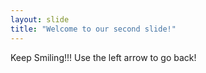 ```yaml
---
layout: slide
title: "Welcome to our second slide!"
---
```

Keep Smiling!!!
Use the left arrow to go back!
